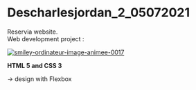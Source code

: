 # Descharlesjordan_2_05072021

Reservia website. <br />
Web development project :

<a href="https://www.gifsanimes.com/cat-smileys-ordinateurs-318.htm"><img src="https://www.gifsanimes.com/data/media/318/smiley-ordinateur-image-animee-0017.gif" border="0" alt="smiley-ordinateur-image-animee-0017" /></a>

<strong>HTML 5 and CSS 3</strong>

-> design with Flexbox<br />



